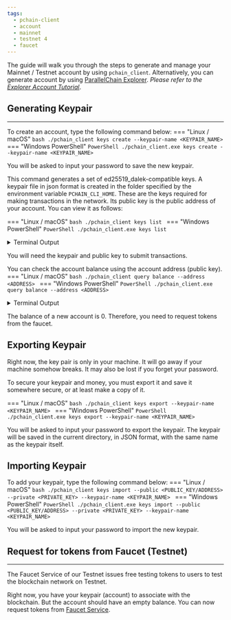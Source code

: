 ```yaml
---
tags:
  - pchain-client
  - account
  - mainnet
  - testnet 4
  - faucet
---
```


The guide will walk you through the steps to generate and manage your Mainnet / Testnet account by using `pchain_client`. Alternatively, you can generate account by using [ParallelChain Explorer](https://explorer.parallelchain.io). *Please refer to the [Explorer Account Tutorial](https://parallelchain.io/company/newsroom/explorer-account-tutorial)*.

## Generating Keypair
---

To create an account, type the following command below:
=== "Linux / macOS"
    ```bash
    ./pchain_client keys create --keypair-name <KEYPAIR_NAME>
    ```
=== "Windows PowerShell"
    ```PowerShell
    ./pchain_client.exe keys create --keypair-name <KEYPAIR_NAME>
    ```

You will be asked to input your password to save the new keypair.

This command generates a set of ed25519_dalek-compatible keys. A keypair file in json format is created in the folder specified by the environment variable `PCHAIN_CLI_HOME`. These are the keys required for making transactions in the network. Its public key is the public address of your account. You can view it as follows:

=== "Linux / macOS"
    ```bash
    ./pchain_client keys list
    ```
=== "Windows PowerShell"
    ```PowerShell
    ./pchain_client.exe keys list
    ```

<details><summary>Terminal Output</summary>
```bash
Keypair Name (First 50 char)                        Public key 
-------------------------                           ------------------------- 
doc                                                 mF0a_r31a_cNNnKbngoUGUuy71V_l872yGxy7iwIBwA
```
</details>

You will need the keypair and public key to submit transactions.

You can check the account balance using the account address (public key).
=== "Linux / macOS"
    ```bash
    ./pchain_client query balance --address <ADDRESS>
    ```
=== "Windows PowerShell"
    ```PowerShell
    ./pchain_client.exe query balance --address <ADDRESS>
    ```
<details><summary>Terminal Output</summary>
```bash
0
```
</details>

The balance of a new account is 0. Therefore, you need to request tokens from the faucet.

## Exporting Keypair

Right now, the key pair is only in your machine. It will go away if your machine somehow breaks. It may also be lost if you forget your password. 

To secure your keypair and money, you must export it and save it somewhere secure, or at least make a copy of it.

=== "Linux / macOS"
    ```bash
    ./pchain_client keys export --keypair-name <KEYPAIR_NAME>
    ```
=== "Windows PowerShell"
    ```PowerShell
    ./pchain_client.exe keys export --keypair-name <KEYPAIR_NAME>
    ```

You will be asked to input your password to export the keypair. The keypair will be saved in the current directory, in JSON format, with the same name as the keypair itself.

## Importing Keypair

To add your keypair, type the following command below:
=== "Linux / macOS"
    ```bash
    ./pchain_client keys import --public <PUBLIC_KEY/ADDRESS> --private <PRIVATE_KEY> --keypair-name <KEYPAIR_NAME>
    ```
=== "Windows PowerShell"
    ```PowerShell
    ./pchain_client.exe keys import --public <PUBLIC_KEY/ADDRESS> --private <PRIVATE_KEY> --keypair-name <KEYPAIR_NAME>
    ```

You will be asked to input your password to import the new keypair.

## Request for tokens from Faucet (Testnet)
---

The Faucet Service of our Testnet issues free testing tokens to users to test the blockchain network on Testnet. 

Right now, you have your keypair (account) to associate with the blockchain. But the account should have an empty balance. You can now request tokens from [Faucet Service](https://faucet.parallelchain.io).